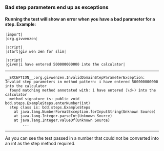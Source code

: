 ### Bad step parameters end up as exceptions ###

#### Running the test will show an error when you have a bad parameter for a step. Example: ####
```
|import|
|org.givwenzen|

|script|
|start|giv wen zen for slim|

|script|
|given|i have entered 500000000000 into the calculator|
```

---

```
__EXCEPTION__:org.givwenzen.InvalidDomainStepParameterException: 
Invalid step parameters in method pattern: i have entered 500000000000 into the calculator
  found matching method annotated with: i have entered (\d+) into the calculator
  method signature is: public void bdd.steps.ExampleSteps.enterNumber(int)
  step class is: bdd.steps.ExampleSteps
	at java.lang.NumberFormatException.forInputString(Unknown Source)
	at java.lang.Integer.parseInt(Unknown Source)
	at java.lang.Integer.valueOf(Unknown Source)
        ...
```

---

As you can see the test passed in a number that could not be converted into an int as the step method required.